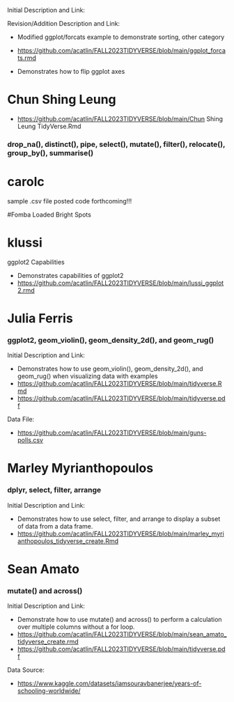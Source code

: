 Initial Description and Link: 

Revision/Addition Description and Link:
* Modified ggplot/forcats example to demonstrate sorting, other category
* https://github.com/acatlin/FALL2023TIDYVERSE/blob/main/ggplot_forcats.rmd

* Demonstrates how to flip ggplot axes

# Chun Shing Leung
* https://github.com/acatlin/FALL2023TIDYVERSE/blob/main/Chun Shing Leung TidyVerse.Rmd
### drop_na(), distinct(), pipe, select(), mutate(), filter(), relocate(), group_by(), summarise()

# carolc
sample .csv file posted
code forthcoming!!!

#Fomba
Loaded Bright Spots

# klussi
ggplot2 Capabilities
* Demonstrates capabilities of ggplot2
* https://github.com/acatlin/FALL2023TIDYVERSE/blob/main/lussi_ggplot2.rmd

# Julia Ferris 
### ggplot2, geom_violin(), geom_density_2d(), and geom_rug()
Initial Description and Link: 
* Demonstrates how to use geom_violin(), geom_density_2d(), and geom_rug() when visualizing data with examples
* https://github.com/acatlin/FALL2023TIDYVERSE/blob/main/tidyverse.Rmd
* https://github.com/acatlin/FALL2023TIDYVERSE/blob/main/tidyverse.pdf

Data File:
* https://github.com/acatlin/FALL2023TIDYVERSE/blob/main/guns-polls.csv


# Marley Myrianthopoulos
### dplyr, select, filter, arrange
Initial Description and Link:
* Demonstrates how to use select, filter, and arrange to display a subset of data from a data frame.
* https://github.com/acatlin/FALL2023TIDYVERSE/blob/main/marley_myrianthopoulos_tidyverse_create.Rmd


# Sean Amato
### mutate() and across()
Initial Description and Link: 
* Demonstrate how to use mutate() and across() to perform a calculation over multiple columns without a for loop.
* https://github.com/acatlin/FALL2023TIDYVERSE/blob/main/sean_amato_tidyverse_create.rmd
* https://github.com/acatlin/FALL2023TIDYVERSE/blob/main/tidyverse.pdf

Data Source:
* https://www.kaggle.com/datasets/iamsouravbanerjee/years-of-schooling-worldwide/  

